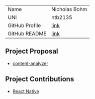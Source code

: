 |                |                                                                      |
| :------------- | :------------------------------------------------------------------- |
| Name           | Nicholas Bohm                                                          |
| UNI            | ntb2135                                                               |
| GitHub Profile | [link](https://github.com/Nickbohm555)                                |
| GitHub README  | [link](https://github.com/Nickbohm555/Nickbohm555) |

## Project Proposal

- [content-analyzer](./projects/scheduleplanner.md)

## Project Contributions

- [React Native](./projects/reactnative.md)